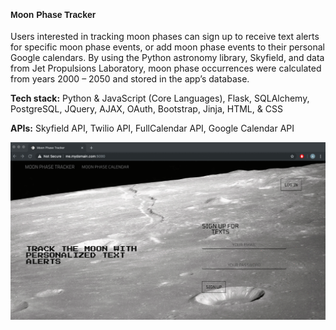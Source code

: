 <head>
    <link href="https://fonts.googleapis.com/css?family=Changa|Electrolize|Jura|Nanum+Gothic+Coding|Press+Start+2P|Tomorrow|Turret+Road|Ubuntu+Mono&display=swap" rel="stylesheet">
</head>

<h4>Moon Phase Tracker</h4>

Users interested in tracking moon phases can sign up to receive text alerts for specific moon phase events, or add moon phase events to their personal Google calendars. By using the Python astronomy library, Skyfield, and data from Jet Propulsions Laboratory, moon phase occurrences were calculated from years 2000 – 2050 and stored in the app’s database.


<strong>Tech stack:</strong> Python & JavaScript (Core Languages), Flask, SQLAlchemy, PostgreSQL, JQuery, AJAX,  OAuth, Bootstrap, Jinja, HTML, & CSS


<strong>APIs:</strong> Skyfield API, Twilio API, FullCalendar API, Google Calendar API

![Sign Up](static/img/registrationform.gif)

<style>

    h4 {
      font-family: "Tomorrow", sans-serif;    
  }

</style>